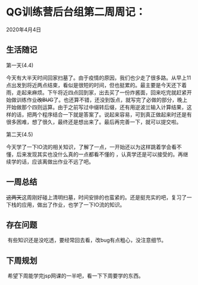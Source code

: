# QG训练营后台组第二周周记：
2020年4月4日

## 生活随记

第一天(4.4)

​	今天有大半天时间回家扫墓了。由于疫情的原因，我们也少走了很多路。从早上11点出发到将近两点结束，看似是很短的时间，但也挺累的。最主要是今天还下着雨，走起来麻烦。下午将近四点回到家，出去买了一份炸酱面，回来吃完就赶紧开始做训练作业~~改BUG~~了。也还算不错，还没到饭点，就写完了必做的部分，晚上开始做那个四则运算。由于之前写过中缀转后缀，还有用逆波兰输入计算结果，这样的话，把两个程序结合一下就是答案了。说起来容易，可到真正做起来时还是有很多困难，想了很久，最终还是想出来了。最后再完善一下，就可以提交啦。

第二天(4.5)

​	今天学了一下IO流的相关知识，了解了一点，一开始还以为这样跳着学会看不懂，后来发现其实也没什么真的一点都看不懂的 ，认真学还是可以接受的。再继续学的话，应该离做出作业不远了吧。

## 一周总结

​	~~这两天~~这周刚好碰上清明扫墓，时间安排的也蛮紧的。还是挺充实的吧，复习了一下栈的应用，做出了作业，也学了一下IO流的知识。

## 存在问题

​	有些知识还是没吃透，要经常回去看，改bug有点粗心，没注意细节。

## 下周规划

​	希望下周能学完jsp网课的一半吧，看一下下周要学的东西。

